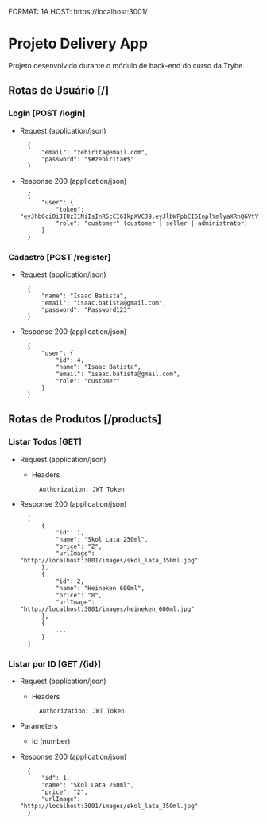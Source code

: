 FORMAT: 1A
HOST: https://localhost:3001/

# Projeto Delivery App

Projeto desenvolvido durante o módulo de back-end do curso da Trybe.

## Rotas de Usuário [/]

### Login [POST /login]

+ Request (application/json)

        {
            "email": "zebirita@email.com",
            "password": "$#zebirita#$"
        }

+ Response 200 (application/json)

        {
            "user": {
                "token": "eyJhbGciOiJIUzI1NiIsInR5cCI6IkpXVCJ9.eyJlbWFpbCI6InplYmlyaXRhQGVtYWlsLmNvbSIsImlhdCI6MTY1NDE5MjEzNywiZXhwIjoxNjU0Mjc4NTM3fQ.9xxWgNdnnSk9QVWJ5XiRtNDwcqlVwjCSOo2u2HHvknY",
                "role": "customer" (customer | seller | administrator)
            }
        }

### Cadastro [POST /register]

+ Request (application/json)

        {
            "name": "Isaac Batista",
            "email": "isaac.batista@gmail.com",
            "password": "Password123"
        }

+ Response 200 (application/json)

        {
            "user": {
                "id": 4,
                "name": "Isaac Batista",
                "email": "isaac.batista@gmail.com",
                "role": "customer"
            }
        }
        
## Rotas de Produtos [/products]

### Listar Todos [GET]

+ Request (application/json)
    + Headers
        
            Authorization: JWT Token

+ Response 200 (application/json)

        [
            {
                "id": 1,
                "name": "Skol Lata 250ml",
                "price": "2",
                "urlImage": "http://localhost:3001/images/skol_lata_350ml.jpg"
            },
            {
                "id": 2,
                "name": "Heineken 600ml",
                "price": "8",
                "urlImage": "http://localhost:3001/images/heineken_600ml.jpg"
            },
            {
                ...
            }
        ]

### Listar por ID [GET /{id}]

+ Request (application/json)
    + Headers
    
            Authorization: JWT Token
    
+ Parameters
    + id (number)

+ Response 200 (application/json)

        {
            "id": 1,
            "name": "Skol Lata 250ml",
            "price": "2",
            "urlImage": "http://localhost:3001/images/skol_lata_350ml.jpg"
        }
